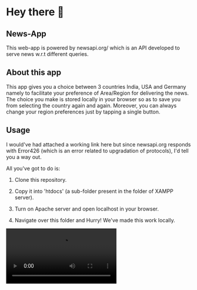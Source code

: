 # Hey there :wave:

## News-App

This web-app is powered by newsapi.org/ which is an API developed to serve news w.r.t different queries.

## About this app

This app gives you a choice between 3 countries India, USA and Germany namely to facilitate your preference of Area/Region for delivering the news. The choice you make is stored locally in your browser so as to save you from selecting the country again and again. Moreover, you can always change your region preferences just by tapping a single button.

## Usage

I would've had attached a working link here but since newsapi.org responds with Error426 (which is an error related to upgradation of protocols), I'd tell you a way out. 

All you've got to do is: 

1. Clone this repository.

2. Copy it into 'htdocs' (a sub-folder present in the folder of XAMPP server).

3. Turn on Apache server and open localhost in your browser.

4. Navigate over this folder and Hurry! We've made this work locally.

<video src="https://github.com/ishubham21/News-App/workingApp.webm" alt="Working Video">
